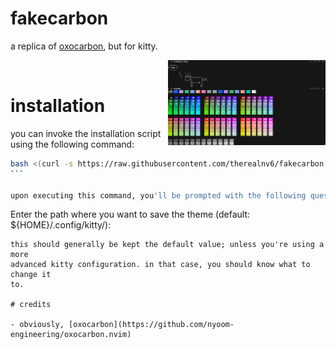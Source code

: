 # fakecarbon

a replica of [oxocarbon](https://github.com/nyoom-engineering/oxocarbon.nvim),
but for kitty.

<img src="https://raw.githubusercontent.com/therealnv6/fakecarbon.conf/main/assets/screenshot.png" 
    width="50%" 
    align="right">
<br>

# installation

you can invoke the installation script using the following command:

````sh
bash <(curl -s https://raw.githubusercontent.com/therealnv6/fakecarbon.conf/main/install.sh)
```

upon executing this command, you'll be prompted with the following question:
````

Enter the path where you want to save the theme (default:
${HOME}/.config/kitty/):

```
this should generally be kept the default value; unless you're using a more
advanced kitty configuration. in that case, you should know what to change it
to.

# credits

- obviously, [oxocarbon](https://github.com/nyoom-engineering/oxocarbon.nvim)
```
